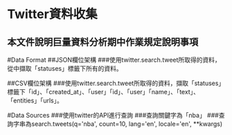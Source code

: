 # Twitter資料收集
## 本文件說明巨量資料分析期中作業規定說明事項

#Data Format
##JSON欄位架構
###使用twitter.search.tweet所取得的資料，從中擷取「statuses」標籤下所有的資料。

##CSV欄位架構
###使用twitter.search.tweet所取得的資料，擷取「statuses」標籤下「id」、「created_at」、「user」「id」、「user」「name」、「text」、「entities」「urls」。

#Data Sources
###使用twitter的API進行查詢
###查詢關鍵字為「nba」
###查詢字串為search.tweets(q='nba', count=10, lang='en', locale='en', **kwargs)


